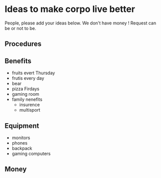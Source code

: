 # Ideas to make corpo live better

People, please add your ideas below.
We don't have money !
Request can be or not to be.

## Procedures


## Benefits

- fruits evert Thursday
- frutis every day
- bear
- pizza Firdays
- gaming room
- family nenefits
    - insurence
    - multisport

## Equipment

- monitors
- phones
- backpack
- gaming computers

## Money